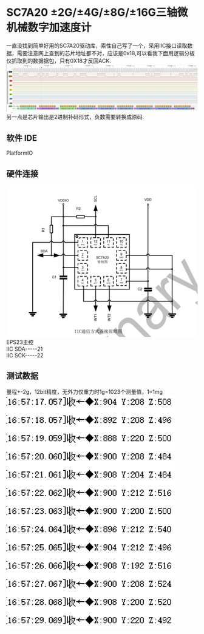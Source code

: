 # SC7A20 ±2G/±4G/±8G/±16G三轴微机械数字加速度计
一直没找到简单好用的SC7A20驱动库，索性自己写了一个，采用IIC接口读取数据，需要注意网上查到的芯片地址都不对，应该是0x18,可以看我下面用逻辑分板仪抓取到的数据据包，只有0X18才反回ACK.  
![数据包](https://github.com/18252041625/SC7A20/blob/master/%E9%80%BB%E8%BE%91%E5%88%86%E6%9E%90%E4%BB%AA.png)  
另一点是芯片输出是2进制补码形式，负数需要转换成原码.  
## 软件 IDE   
PlatformIO   
## 硬件连接   
![接线图](https://github.com/18252041625/SC7A20/blob/master/%E6%8E%A5%E7%BA%BF%E5%9B%BE.png)
EPS23主控  
IIC SDA-----21  
IIC SCK-----22  
## 测试数据
量程+-2g，12bit精度，无外力仅重力时1g=1023个测量值，1=1mg   
![测试数据](https://github.com/18252041625/SC7A20/blob/master/%E6%B5%8B%E8%AF%95.png)
